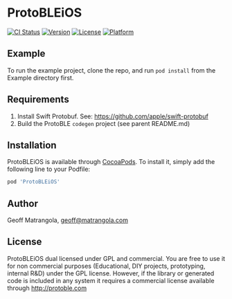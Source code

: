 # ProtoBLEiOS

[![CI Status](https://img.shields.io/travis/geoffm@matrangola.com/ProtoBLEiOS.svg?style=flat)](https://travis-ci.org/geoffm@matrangola.com/ProtoBLEiOS)
[![Version](https://img.shields.io/cocoapods/v/ProtoBLEiOS.svg?style=flat)](https://cocoapods.org/pods/ProtoBLEiOS)
[![License](https://img.shields.io/cocoapods/l/ProtoBLEiOS.svg?style=flat)](https://cocoapods.org/pods/ProtoBLEiOS)
[![Platform](https://img.shields.io/cocoapods/p/ProtoBLEiOS.svg?style=flat)](https://cocoapods.org/pods/ProtoBLEiOS)

## Example

To run the example project, clone the repo, and run `pod install` from the Example directory first.

## Requirements
1. Install Swift Protobuf. See: https://github.com/apple/swift-protobuf
1. Build the ProtoBLE `codegen` project (see parent README.md)
## Installation

ProtoBLEiOS is available through [CocoaPods](https://cocoapods.org). To install
it, simply add the following line to your Podfile:

```ruby
pod 'ProtoBLEiOS'
```

## Author

Geoff Matrangola, geoff@matrangola.com

## License

ProtoBLEiOS dual licensed under GPL and commercial. You are free to use
it for non commercial purposes (Educational, DIY projects, prototyping,
internal R&D) under the GPL license. However, if the library or
generated code is included in any system it requires a commercial
license available through http://protoble.com
